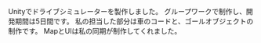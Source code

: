 Unityでドライブシミュレーターを製作しました。
グループワークで制作し、開発期間は5日間です。
私の担当した部分は車のコードと、ゴールオブジェクトの制作です。
MapとUIは私の同期が制作してくれました。
